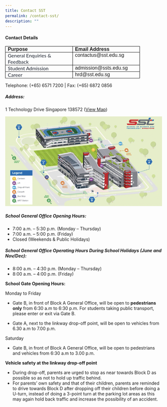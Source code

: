 ```yaml
---
title: Contact SST
permalink: /contact-sst/
description: ""
---
```

#### Contact Details
<table class="MsoTableGrid" border="1" cellspacing="0" cellpadding="0" style="font-family: Times; letter-spacing: normal; orphans: 2; text-transform: none; widows: 2; word-spacing: 0px; -webkit-text-stroke-width: 0px; text-decoration-thickness: initial; text-decoration-style: initial; text-decoration-color: initial; border-collapse: collapse; border: none;"><tbody><tr><td width="200" valign="top" style="width: 150.25pt; border: 1pt solid windowtext; padding: 0cm 5.4pt;"><p class="MsoNormal" style="margin: 0cm; font-size: 12pt; font-family: Calibri, sans-serif;"><b>Purpose</b></p></td><td width="200" valign="top" style="width: 150.25pt; border-top: 1pt solid windowtext; border-right: 1pt solid windowtext; border-bottom: 1pt solid windowtext; border-image: initial; border-left: none; padding: 0cm 5.4pt;"><p class="MsoNormal" style="margin: 0cm; font-size: 12pt; font-family: Calibri, sans-serif;"><b>Email Address</b></p></td></tr><tr><td width="200" valign="top" style="width: 150.25pt; border-right: 1pt solid windowtext; border-bottom: 1pt solid windowtext; border-left: 1pt solid windowtext; border-image: initial; border-top: none; padding: 0cm 5.4pt;"><p class="MsoNormal" style="margin: 0cm; font-size: 12pt; font-family: Calibri, sans-serif;"><span style="font-family: Lato, sans-serif; color: rgb(26, 32, 44); background: white;">General Enquiries &amp; Feedback</span></p></td><td width="200" valign="top" style="width: 150.25pt; border-top: none; border-left: none; border-bottom: 1pt solid windowtext; border-right: 1pt solid windowtext; padding: 0cm 5.4pt;"><p class="MsoNormal" style="margin: 0cm; font-size: 12pt; font-family: Calibri, sans-serif;">contactus@sst.edu.sg</p></td></tr><tr><td width="200" valign="top" style="width: 150.25pt; border-right: 1pt solid windowtext; border-bottom: 1pt solid windowtext; border-left: 1pt solid windowtext; border-image: initial; border-top: none; padding: 0cm 5.4pt;"><p class="MsoNormal" style="margin: 0cm; font-size: 12pt; font-family: Calibri, sans-serif;"><span style="font-family: Lato, sans-serif; color: rgb(26, 32, 44); background: white;">Student Admission</span></p></td><td width="200" valign="top" style="width: 150.25pt; border-top: none; border-left: none; border-bottom: 1pt solid windowtext; border-right: 1pt solid windowtext; padding: 0cm 5.4pt;"><p class="MsoNormal" style="margin: 0cm; font-size: 12pt; font-family: Calibri, sans-serif;">admission@ssts.edu.sg</p></td></tr><tr><td width="200" valign="top" style="width: 150.25pt; border-right: 1pt solid windowtext; border-bottom: 1pt solid windowtext; border-left: 1pt solid windowtext; border-image: initial; border-top: none; padding: 0cm 5.4pt;"><p class="MsoNormal" style="margin: 0cm; font-size: 12pt; font-family: Calibri, sans-serif;"><span style="font-family: Lato, sans-serif; color: rgb(26, 32, 44); background: white;">Career</span></p></td><td width="200" valign="top" style="width: 150.25pt; border-top: none; border-left: none; border-bottom: 1pt solid windowtext; border-right: 1pt solid windowtext; padding: 0cm 5.4pt;"><p class="MsoNormal" style="margin: 0cm; font-size: 12pt; font-family: Calibri, sans-serif;">hrd@sst.edu.sg</p></td></tr></tbody></table>
Telephone: (+65) 6571 7200 |       Fax: (+65) 6872 0856

##### Address:
1 Technology Drive Singapore 138572 ([View Map](https://goo.gl/maps/W6TH3bcHUhWw7FV5A))

![](/images/school%20map.png)

##### School General Office Opening Hours:
* 7:00 a.m. – 5:30 p.m. (Monday – Thursday)  
* 7:00 a.m. – 5:00 p.m. (Friday)  
* Closed (Weekends &amp; Public Holidays)

##### School General Office Operating Hours During School Holidays (June and Nov/Dec):
* 8:00 a.m. – 4:30 p.m. (Monday – Thursday)  
* 8:00 a.m. – 4:00 p.m. (Friday)

**School Gate Opening Hours:**

Monday to Friday
*   Gate B, in front of Block A General Office, will be open to&nbsp;**pedestrians only**&nbsp;from 6:30 a.m to 6:30 p.m. For students taking public transport, please enter or exit via Gate B.

*   Gate A, next to the linkway drop-off point, will be open to vehicles from 6.30 a.m to 7.00 p.m.

Saturday

*   Gate B, in front of Block A General Office, will be open to pedestrians and vehicles from 6:30 a.m to 3.00 p.m.

**Vehicle safety at the linkway drop-off point**

*   During drop-off, parents are urged to stop as near towards Block D as possible so as not to hold up traffic behind.
*   For parents’ own safety and that of their children, parents are reminded to drive towards Block D after dropping off their children before doing a U-turn, instead of doing a 3-point turn at the parking lot areas as this may again hold back traffic and increase the possibility of an accident.